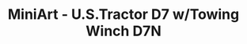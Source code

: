 ---
layout: product
title: "MiniArt - U.S.Tractor D7 w/Towing Winch D7N"
price: "TBA" 
desc: "N/A"
img_path: "/assets/img/MI35174.jpg"
brand: "N/A"
available: false
special_offer: false
new: false
soon: false
cat: "010000"
subcat: "010100"
subsubcat: "0N/A"
sifra: "MI35174"
---